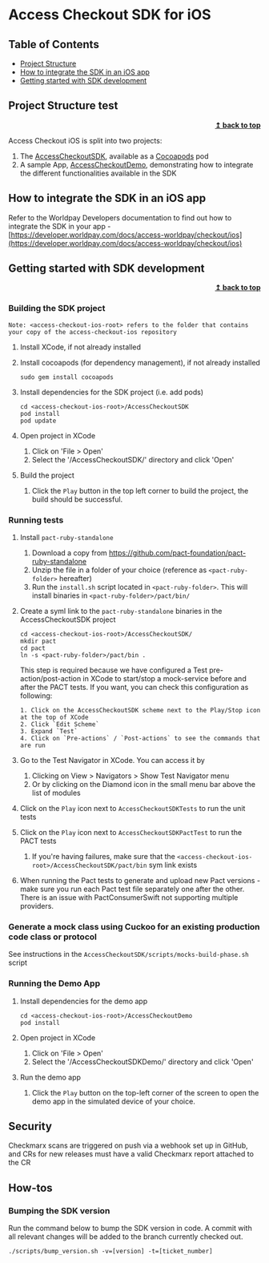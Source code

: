 # Access Checkout SDK for iOS

## Table of Contents
* [Project Structure](#project-structure)
* [How to integrate the SDK in an iOS app](#how-to-integrate-the-sdk-in-an-ios-app)
* [Getting started with SDK development](#getting-started-with-sdk-development)

## Project Structure test

<div align="right">
    <b><a href="#access-checkout-sdk-for-ios">↥ back to top</a></b>
</div>

Access Checkout iOS is split into two projects:

1. The [AccessCheckoutSDK](/AccessCheckoutSDK), available as a [Cocoapods](https://cocoapods.org) pod
2. A sample App, [AccessCheckoutDemo](/AccessCheckoutDemo), demonstrating how to integrate the different functionalities available in the SDK

## How to integrate the SDK in an iOS app

Refer to the Worldpay Developers documentation to find out how to integrate the SDK in your app - [https://developer.worldpay.com/docs/access-worldpay/checkout/ios](https://developer.worldpay.com/docs/access-worldpay/checkout/ios)

## Getting started with SDK development

<div align="right">
    <b><a href="#access-checkout-sdk-for-ios">↥ back to top</a></b>
</div>

### Building the SDK project

```
Note: <access-checkout-ios-root> refers to the folder that contains your copy of the access-checkout-ios repository
```

1. Install XCode, if not already installed

2. Install cocoapods (for dependency management), if not already installed
    ```
    sudo gem install cocoapods
    ```
3. Install dependencies for the SDK project (i.e. add pods)
    ```
    cd <access-checkout-ios-root>/AccessCheckoutSDK
    pod install
    pod update
    ```
4. Open project in XCode
    1. Click on 'File > Open'
    2. Select the '<access-checkout-ios-root>/AccessCheckoutSDK/' directory and click 'Open'
    
5. Build the project
    1. Click the `Play` button in the top left corner to build the project, the build should be successful.
    
### Running tests

1. Install `pact-ruby-standalone`
    1. Download a copy from https://github.com/pact-foundation/pact-ruby-standalone
    2. Unzip the file in a folder of your choice (reference as `<pact-ruby-folder>` hereafter)
    3. Run the `install.sh` script located in `<pact-ruby-folder>`. This will install binaries in `<pact-ruby-folder>/pact/bin/`
    
2. Create a syml link to the `pact-ruby-standalone` binaries in the AccessCheckoutSDK project
    ```
    cd <access-checkout-ios-root>/AccessCheckoutSDK/
    mkdir pact
    cd pact
    ln -s <pact-ruby-folder>/pact/bin .
    ```
    This step is required because we have configured a Test pre-action/post-action in XCode to start/stop a mock-service 
    before and after the PACT tests. If you want, you can check this configuration as following:
    ```
    1. Click on the AccessCheckoutSDK scheme next to the Play/Stop icon at the top of XCode
    2. Click `Edit Scheme`
    3. Expand `Test`
    4. Click on `Pre-actions` / `Post-actions` to see the commands that are run
    ```
    
3. Go to the Test Navigator in XCode. You can access it by
    1. Clicking on View > Navigators > Show Test Navigator menu
    2. Or by clicking on the Diamond icon in the small menu bar above the list of modules
    
4. Click on the `Play` icon next to `AccessCheckoutSDKTests` to run the unit tests

5. Click on the `Play` icon next to `AccessCheckoutSDKPactTest` to run the PACT tests
    1. If you're having failures, make sure that the `<access-checkout-ios-root>/AccessCheckoutSDK/pact/bin` sym link exists

6. When running the Pact tests to generate and upload new Pact versions - make sure you run each Pact test file separately one after the other. There is an issue with PactConsumerSwift not supporting multiple providers.

### Generate a mock class using Cuckoo for an existing production code class or protocol

See instructions in the `AccessCheckoutSDK/scripts/mocks-build-phase.sh` script

### Running the Demo App

1. Install dependencies for the demo app
    ```
    cd <access-checkout-ios-root>/AccessCheckoutDemo
    pod install
    ```
2. Open project in XCode
    1. Click on 'File > Open'
    2. Select the '<access-checkout-ios-root>/AccessCheckoutSDKDemo/' directory and click 'Open'
    
3. Run the demo app
    1. Click the `Play` button on the top-left corner of the screen to open the demo app in the simulated device of your choice.

## Security

Checkmarx scans are triggered on push via a webhook set up in GitHub, and CRs for new releases must have a valid Checkmarx report attached to the CR

## How-tos

### Bumping the SDK version

Run the command below to bump the SDK version in code. 
A commit with all relevant changes will be added to the branch currently checked out. 

`./scripts/bump_version.sh -v=[version] -t=[ticket_number]`
